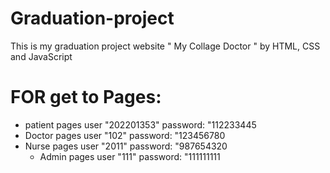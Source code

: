 # Graduation-project
This is my graduation project website  " My Collage Doctor " by HTML, CSS and JavaScript


# FOR get to Pages:
  * patient pages
   user "202201353" password: "112233445
   * Doctor pages
   user "102"  password: "123456780
  * Nurse pages
   user "2011" password: "987654320
    * Admin pages
   user "111"  password: "111111111
